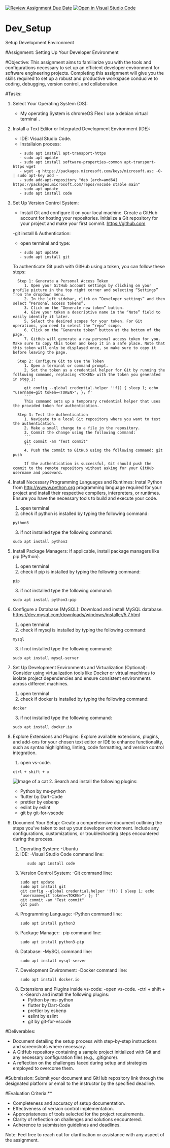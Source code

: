 [![Review Assignment Due Date](https://classroom.github.com/assets/deadline-readme-button-24ddc0f5d75046c5622901739e7c5dd533143b0c8e959d652212380cedb1ea36.svg)](https://classroom.github.com/a/vbnbTt5m)
[![Open in Visual Studio Code](https://classroom.github.com/assets/open-in-vscode-718a45dd9cf7e7f842a935f5ebbe5719a5e09af4491e668f4dbf3b35d5cca122.svg)](https://classroom.github.com/online_ide?assignment_repo_id=15251851&assignment_repo_type=AssignmentRepo)
# Dev_Setup
Setup Development Environment

#Assignment: Setting Up Your Developer Environment

#Objective:
This assignment aims to familiarize you with the tools and configurations necessary to set up an efficient developer environment for software engineering projects. Completing this assignment will give you the skills required to set up a robust and productive workspace conducive to coding, debugging, version control, and collaboration.

#Tasks:

1. Select Your Operating System (OS):
   - My operating System is chromeOS Flex I use a debian virtual terminal .

2. Install a Text Editor or Integrated Development Environment (IDE):
   - IDE: Visual Studio Code.
   - Installaion process:
   ```
      - sudo apt install apt-transport-https
      - sudo apt update
      - sudo apt install software-properties-common apt-transport-https wget
      - wget -q https://packages.microsoft.com/keys/microsoft.asc -O- | sudo apt-key add -
      - sudo add-apt-repository "deb [arch=amd64] https://packages.microsoft.com/repos/vscode stable main"
      - sudo apt update
      - sudo apt install code
   ```
3. Set Up Version Control System:
   - Install Git and configure it on your local machine. Create a GitHub account for hosting your repositories. Initialize a Git repository for your project and make your first commit. https://github.com
   
   -git install & Authentication:
      - open terminal and type:
      ```
         - sudo apt update
         - sudo apt install git
      ```
      To authenticate Git push with GitHub using a token, you can follow these steps:

         Step 1: Generate a Personal Access Token
            1. Open your GitHub account settings by clicking on your profile picture in the top right corner and selecting “Settings” from the dropdown menu.
            2. In the left sidebar, click on “Developer settings” and then select “Personal access tokens”.
            3. Click on the “Generate new token” button.
            4. Give your token a descriptive name in the “Note” field to easily identify it later.
            5. Select the desired scopes for your token. For Git operations, you need to select the “repo” scope.
            6. Click on the “Generate token” button at the bottom of the page.
            7. GitHub will generate a new personal access token for you. Make sure to copy this token and keep it in a safe place. Note that this token will only be displayed once, so make sure to copy it before leaving the page.

         Step 2: Configure Git to Use the Token
            1. Open a terminal or command prompt.
            2. Set the token as a credential helper for Git by running the following command, replacing <TOKEN> with the token you generated in step 1:
            ```
            git config --global credential.helper '!f() { sleep 1; echo "username=git token=<TOKEN>"; }; f'
            ```
            This command sets up a temporary credential helper that uses the provided token for authentication.

         Step 3: Test the Authentication
            1. Navigate to a local Git repository where you want to test the authentication.
            2. Make a small change to a file in the repository.
            3. Commit the change using the following command: 
            ```
            git commit -am "Test commit"
            ```
            4. Push the commit to GitHub using the following command: git push
            
            If the authentication is successful, Git should push the commit to the remote repository without asking for your GitHub username and password.

4. Install Necessary Programming Languages and Runtimes:
  Instal Python from http://wwww.python.org programming language required for your project and install their respective compilers, interpreters, or runtimes. Ensure you have the necessary tools to build and execute your code.
   1. open terminal
   2. check if python is installed by typing the following command:
   ```
   python3
   ```
   3. if not installed type the following command:
   ```
   sudo apt install python3
   ```

5. Install Package Managers:
   If applicable, install package managers like pip (Python).

   1. open terminal
   2. check if pip is installed by typing the following command:
   ```
   pip
   ```
   3. if not installed type the following command:
   ```
   sudo apt install python3-pip
   ```

6. Configure a Database (MySQL):
   Download and install MySQL database. https://dev.mysql.com/downloads/windows/installer/5.7.html

   1. open terminal
   2. check if mysql is installed by typing the following command:
   ```
   mysql
   ```
   3. if not installed type the following command:
   ```
   sudo apt install mysql-server
   ```

7. Set Up Development Environments and Virtualization (Optional):
   Consider using virtualization tools like Docker or virtual machines to isolate project dependencies and ensure consistent environments across different machines.

   1. open terminal
   2. check if docker is installed by typing the following command:
   ```
   docker
   ```
   3. if not installed type the following command:
   ```
   sudo apt install docker.io
   ```

8. Explore Extensions and Plugins:
   Explore available extensions, plugins, and add-ons for your chosen text editor or IDE to enhance functionality, such as syntax highlighting, linting, code formatting, and version control integration.

   1. open vs-code.
   ```
   ctrl + shift + x
   ```
   ![Image of a cat](plugins.png)
   2. Search and install the following plugins:
      - Python by ms-python
      - flutter by Dart-Code
      - prettier by esbenp
      - eslint by eslint
      - git by git-for-vscode

9. Document Your Setup:
    Create a comprehensive document outlining the steps you've taken to set up your developer environment. Include any configurations, customizations, or troubleshooting steps encountered during the process. 

   1. Operating System:
      -Ubuntu
   2. IDE: 
      -Visual Studio Code
      command line:
      ```sudo apt update
         sudo apt install code
      ```
   3. Version Control System:
      -Git
      command line:
      ```
      sudo apt update
      sudo apt install git
      git config --global credential.helper '!f() { sleep 1; echo "username=git token=<TOKEN>"; }; f'
      git commit -am "Test commit"
      git push
      ```
   4. Programming Language:
      -Python
      command line:
      ```
      sudo apt install python3
      ```
   5. Package Manager:
      -pip
      command line:
      ```
      sudo apt install python3-pip
      ```
   6. Database:
      -MySQL
      command line:
      ```
      sudo apt install mysql-server
      ```
   7. Development Environment:
      -Docker
      command line:
      ```
      sudo apt install docker.io
      ```
   8. Extensions and Plugins inside vs-code:
      -open vs-code.
      -ctrl + shift + x
      -Search and install the following plugins:
         - Python by ms-python
         - flutter by Dart-Code
         - prettier by esbenp
         - eslint by eslint
         - git by git-for-vscode

#Deliverables:
- Document detailing the setup process with step-by-step instructions and screenshots where necessary.
- A GitHub repository containing a sample project initialized with Git and any necessary configuration files (e.g., .gitignore).
- A reflection on the challenges faced during setup and strategies employed to overcome them.

#Submission:
Submit your document and GitHub repository link through the designated platform or email to the instructor by the specified deadline.

#Evaluation Criteria:**
- Completeness and accuracy of setup documentation.
- Effectiveness of version control implementation.
- Appropriateness of tools selected for the project requirements.
- Clarity of reflection on challenges and solutions encountered.
- Adherence to submission guidelines and deadlines.

Note: Feel free to reach out for clarification or assistance with any aspect of the assignment.
